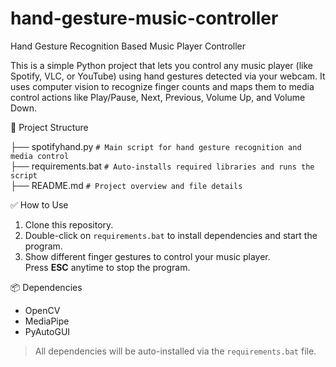 # hand-gesture-music-controller
Hand Gesture Recognition Based Music Player Controller 

This is a simple Python project that lets you control any music player (like Spotify, VLC, or YouTube) using hand gestures detected via your webcam. 
It uses computer vision to recognize finger counts and maps them to media control actions like Play/Pause, Next, Previous, Volume Up, and Volume Down.

📂 Project Structure

├── spotifyhand.py        ```# Main script for hand gesture recognition and media control```                                                 
├── requirements.bat     ```# Auto-installs required libraries and runs the script```                                                       
├── README.md           ```# Project overview and file details```                                                     

✅ How to Use  
1. Clone this repository.  
2. Double-click on `requirements.bat` to install dependencies and start the program.  
3. Show different finger gestures to control your music player.  
Press **ESC** anytime to stop the program.  

📦 Dependencies  
- OpenCV  
- MediaPipe  
- PyAutoGUI  

> All dependencies will be auto-installed via the `requirements.bat` file.
